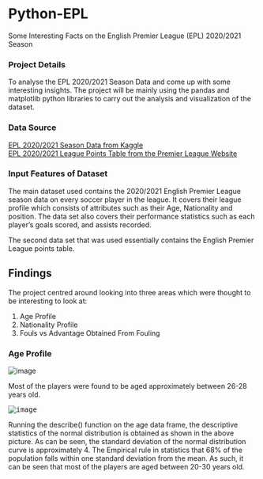 # Python-EPL
Some Interesting Facts on the English Premier League (EPL) 2020/2021 Season 

### Project Details
To analyse the EPL 2020/2021 Season Data and come up with some interesting insights. The project will be mainly using the pandas and matplotlib python libraries to carry out the analysis and visualization of the dataset.

### Data Source
[EPL 2020/2021 Season Data from Kaggle](https://www.kaggle.com/datasets/rajatrc1705/english-premier-league202021)
<br /> [EPL 2020/2021 League Points Table from the Premier League Website](https://www.premierleague.com/tables?co=1&se=363&ha=-1)

### Input Features of Dataset
The main dataset used contains the 2020/2021 English Premier League season data on every soccer player in the league.
It covers their league profile which consists of attributes such as their Age, Nationality and position. The data set also covers their performance statistics such as each player’s goals scored, and assists recorded.

The second data set that was used essentially contains the English Premier League points table.

## Findings 
The project centred around looking into three areas which were thought to be interesting to look at:
1) Age Profile
2) Nationality Profile
3) Fouls vs Advantage Obtained From Fouling

### Age Profile

![image](https://user-images.githubusercontent.com/102946848/161692740-71edacd1-e234-4dfe-b9be-2c789bf6fbd1.png)

Most of the players were found to be aged approximately between 26-28 years old.

<kbd> ![image](https://user-images.githubusercontent.com/102946848/161696180-c8db24f7-64de-4555-8023-12f585d653ec.png) </kbd>

Running the describe() function on the age data frame, the descriptive statistics of the normal distribution is obtained as shown in the above picture. As can be seen, the standard deviation of the normal distribution curve is approximately 4. The Empirical rule in statistics that 68% of the population falls within one standard deviation from the mean. As such, it can be seen that most of the players are aged between 20-30 years old.






